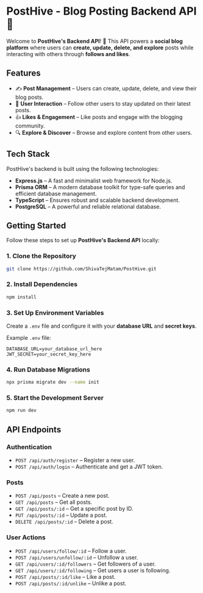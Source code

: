 
# **PostHive - Blog Posting Backend API** 🐝

Welcome to **PostHive's Backend API**! 🚀 This API powers a **social blog platform** where users can **create, update, delete, and explore** posts while interacting with others through **follows and likes**.

## **Features**

- ✍️ **Post Management** – Users can create, update, delete, and view their blog posts.
- 👥 **User Interaction** – Follow other users to stay updated on their latest posts.
- 👍 **Likes & Engagement** – Like posts and engage with the blogging community.
- 🔍 **Explore & Discover** – Browse and explore content from other users.

## **Tech Stack**

PostHive's backend is built using the following technologies:

- **Express.js** – A fast and minimalist web framework for Node.js.
- **Prisma ORM** – A modern database toolkit for type-safe queries and efficient database management.
- **TypeScript** – Ensures robust and scalable backend development.
- **PostgreSQL** – A powerful and reliable relational database.

## **Getting Started**

Follow these steps to set up **PostHive's Backend API** locally:

### **1. Clone the Repository**

```bash
git clone https://github.com/ShivaTejMatam/PostHive.git
```

### **2. Install Dependencies**

```bash
npm install
```

### **3. Set Up Environment Variables**

Create a `.env` file and configure it with your **database URL** and **secret keys**.

Example `.env` file:

```
DATABASE_URL=your_database_url_here
JWT_SECRET=your_secret_key_here
```

### **4. Run Database Migrations**

```bash
npx prisma migrate dev --name init
```

### **5. Start the Development Server**

```bash
npm run dev
```

## **API Endpoints**

### **Authentication**
- `POST /api/auth/register` – Register a new user.
- `POST /api/auth/login` – Authenticate and get a JWT token.

### **Posts**
- `POST /api/posts` – Create a new post.
- `GET /api/posts` – Get all posts.
- `GET /api/posts/:id` – Get a specific post by ID.
- `PUT /api/posts/:id` – Update a post.
- `DELETE /api/posts/:id` – Delete a post.

### **User Actions**
- `POST /api/users/follow/:id` – Follow a user.
- `POST /api/users/unfollow/:id` – Unfollow a user.
- `GET /api/users/:id/followers` – Get followers of a user.
- `GET /api/users/:id/following` – Get users a user is following.
- `POST /api/posts/:id/like` – Like a post.
- `POST /api/posts/:id/unlike` – Unlike a post.



